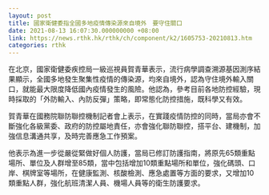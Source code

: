 ```yaml
---
layout: post
title: 國家衛健委指全國多地疫情傳染源來自境外　要守住關口
date: 2021-08-13 16:07:30.000000000 +08:00
link: https://news.rthk.hk/rthk/ch/component/k2/1605753-20210813.htm
categories: rthk
---
```


在北京，國家衛健委疾控局一級巡視員賀青華表示，流行病學調查溯源基因測序結果顯示，全國多地發生聚集性疫情的傳染源，均來自境外，認為守住境外輸入關口，就能最大限度降低國內疫情發生的風險。他認為，參考目前各地防控經驗，現時採取的「外防輸入、內防反彈」策略，即常態化防控措施，既科學又有效。

賀青華在國務院聯防聯控機制記者會上表示，在實踐疫情防控的同時，當局亦會不斷強化各級黨委、政府的防控屬地責任，亦會強化聯防聯控，搭平台、建機制，加強信息溝通共享，及時完善應急工作預案。

他表示為進一步從嚴從緊做好個人防護，當局已修訂防護指南，將原先65類重點場所、單位及人群增至85類，當中包括增加10類重點場所和單位，強化碼頭、口岸、棋牌室等場所，在健康監測、核酸檢測、應急處置等方面的要求，又增加10類重點人群，強化航班清潔人員、機場人員等的衛生防護要求。
